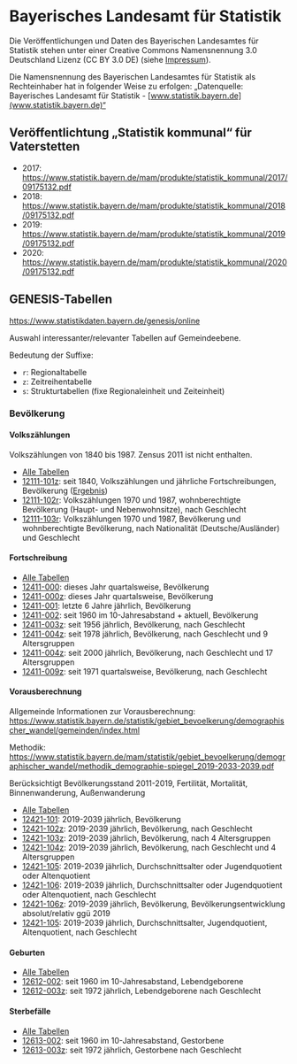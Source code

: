 # Bayerisches Landesamt für Statistik

Die Veröffentlichungen und Daten des Bayerischen Landesamtes für Statistik stehen unter einer Creative Commons Namensnennung 3.0 Deutschland Lizenz (CC BY 3.0 DE) (siehe [Impressum](https://www.statistikdaten.bayern.de/genesis/online?Menu=Impressum)).

Die Namensnennung des Bayerischen Landesamtes für Statistik als Rechteinhaber hat in folgender Weise zu erfolgen: „Datenquelle: Bayerisches Landesamt für Statistik - [www.statistik.bayern.de](www.statistik.bayern.de)“

## Veröffentlichtung „Statistik kommunal“ für Vaterstetten

* 2017: https://www.statistik.bayern.de/mam/produkte/statistik_kommunal/2017/09175132.pdf
* 2018: https://www.statistik.bayern.de/mam/produkte/statistik_kommunal/2018/09175132.pdf
* 2019: https://www.statistik.bayern.de/mam/produkte/statistik_kommunal/2019/09175132.pdf
* 2020: https://www.statistik.bayern.de/mam/produkte/statistik_kommunal/2020/09175132.pdf


## GENESIS-Tabellen

https://www.statistikdaten.bayern.de/genesis/online

Auswahl interessanter/relevanter Tabellen auf Gemeindeebene.

Bedeutung der Suffixe:
* `r`: Regionaltabelle
* `z`: Zeitreihentabelle
* `s`: Strukturtabellen (fixe Regionaleinheit und Zeiteinheit)

### Bevölkerung

#### Volkszählungen

Volkszählungen von 1840 bis 1987. Zensus 2011 ist nicht enthalten.

* [Alle Tabellen](https://www.statistikdaten.bayern.de/genesis/online?operation=statistic&code=12111)
* [12111-101z](https://www.statistikdaten.bayern.de/genesis/online/table/12111-101z): seit 1840, Volkszählungen und jährliche Fortschreibungen, Bevölkerung ([Ergebnis](https://www.statistikdaten.bayern.de/genesis/online?operation=result&code=12111-101z&sachmerkmal=GEMEIN&sachschluessel=09175132))
* [12111-102r](https://www.statistikdaten.bayern.de/genesis/online/table/12111-102r): Volkszählungen 1970 und 1987, wohnberechtigte Bevölkerung (Haupt- und Nebenwohnsitze), nach Geschlecht
* [12111-103r](https://www.statistikdaten.bayern.de/genesis/online/table/12111-103r): Volkszählungen 1970 und 1987, Bevölkerung und wohnberechtigte Bevölkerung, nach Nationalität (Deutsche/Ausländer) und Geschlecht

#### Fortschreibung

* [Alle Tabellen](https://www.statistikdaten.bayern.de/genesis/online?operation=statistic&code=12411)
* [12411-000](https://www.statistikdaten.bayern.de/genesis/online/table/12411-000): dieses Jahr quartalsweise, Bevölkerung
* [12411-000z](https://www.statistikdaten.bayern.de/genesis/online/table/12411-000z): dieses Jahr quartalsweise, Bevölkerung
* [12411-001](https://www.statistikdaten.bayern.de/genesis/online/table/12411-001): letzte 6 Jahre jährlich, Bevölkerung
* [12411-002](https://www.statistikdaten.bayern.de/genesis/online/table/12411-002): seit 1960 im 10-Jahresabstand + aktuell, Bevölkerung
* [12411-003z](https://www.statistikdaten.bayern.de/genesis/online/table/12411-003z): seit 1956 jährlich, Bevölkerung, nach Geschlecht
* [12411-004z](https://www.statistikdaten.bayern.de/genesis/online/table/12411-004z): seit 1978 jährlich, Bevölkerung, nach Geschlecht und 9 Altersgruppen
* [12411-004z](https://www.statistikdaten.bayern.de/genesis/online/table/12411-004z): seit 2000 jährlich, Bevölkerung, nach Geschlecht und 17 Altersgruppen
* [12411-009z](https://www.statistikdaten.bayern.de/genesis/online/table/12411-009z): seit 1971 quartalsweise, Bevölkerung, nach Geschlecht

#### Vorausberechnung

Allgemeinde Informationen zur Vorausberechnung: https://www.statistik.bayern.de/statistik/gebiet_bevoelkerung/demographischer_wandel/gemeinden/index.html

Methodik: https://www.statistik.bayern.de/mam/statistik/gebiet_bevoelkerung/demographischer_wandel/methodik_demographie-spiegel_2019-2033-2039.pdf

Berücksichtigt Bevölkerungsstand 2011-2019, Fertilität, Mortalität, Binnenwanderung, Außenwanderung

* [Alle Tabellen](https://www.statistikdaten.bayern.de/genesis/online?operation=statistic&code=12421)
* [12421-101](https://www.statistikdaten.bayern.de/genesis/online/table/12421-101): 2019-2039 jährlich, Bevölkerung
* [12421-102z](https://www.statistikdaten.bayern.de/genesis/online/table/12421-102z): 2019-2039 jährlich, Bevölkerung, nach Geschlecht
* [12421-103z](https://www.statistikdaten.bayern.de/genesis/online/table/12421-103z): 2019-2039 jährlich, Bevölkerung, nach 4 Altersgruppen
* [12421-104z](https://www.statistikdaten.bayern.de/genesis/online/table/12421-104z): 2019-2039 jährlich, Bevölkerung, nach Geschlecht und 4 Altersgruppen
* [12421-105](https://www.statistikdaten.bayern.de/genesis/online/table/12421-105): 2019-2039 jährlich, Durchschnittsalter oder Jugendquotient oder Altenquotient
* [12421-106](https://www.statistikdaten.bayern.de/genesis/online/table/12421-106): 2019-2039 jährlich, Durchschnittsalter oder Jugendquotient oder Altenquotient, nach Geschlecht
* [12421-106z](https://www.statistikdaten.bayern.de/genesis/online/table/12421-106z): 2019-2039 jährlich, Bevölkerung, Bevölkerungsentwicklung absolut/relativ ggü 2019
* [12421-105](https://www.statistikdaten.bayern.de/genesis/online/table/12421-105): 2019-2039 jährlich, Durchschnittsalter, Jugendquotient, Altenquotient, nach Geschlecht

#### Geburten

* [Alle Tabellen](https://www.statistikdaten.bayern.de/genesis/online?operation=statistic&code=12612)
* [12612-002](https://www.statistikdaten.bayern.de/genesis/online/table/12612-002): seit 1960 im 10-Jahresabstand, Lebendgeborene
* [12612-003z](https://www.statistikdaten.bayern.de/genesis/online/table/12612-003z): seit 1972 jährlich, Lebendgeborene nach Geschlecht

#### Sterbefälle

* [Alle Tabellen](https://www.statistikdaten.bayern.de/genesis/online?operation=statistic&code=12613)
* [12613-002](https://www.statistikdaten.bayern.de/genesis/online/table/12613-002): seit 1960 im 10-Jahresabstand, Gestorbene
* [12613-003z](https://www.statistikdaten.bayern.de/genesis/online/table/12613-003z): seit 1972 jährlich, Gestorbene nach Geschlecht
